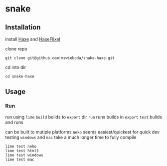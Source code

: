 # snake

## Installation

install [Haxe](https://haxe.org/) and [HaxeFlixel](https://haxeflixel.com/documentation/install-haxeflixel/)

clone repo
```
git clone git@github.com:mswieboda/snake-haxe.git
```

cd into dir
```
cd snake-haxe
```

## Usage

### Run
run using `lime`
`build` builds to `export` dir
`run` runs builds in `export`
`test` bulids and runs

can be built to mutiple platforms
`neko` seems easiest/quickest for quick dev testing
`windows` and `mac` take a much longer time to fully compile

```
lime test neko
lime test html5
lime test windows
lime test mac
```
